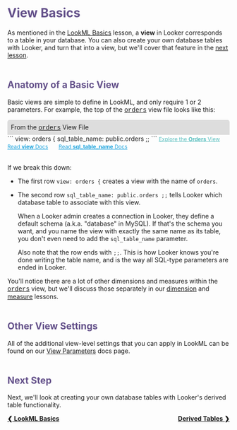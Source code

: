 <h1 style="color:rgb(100,81,138)">View Basics</h1>

As mentioned in the [LookML Basics](https://learn.looker.com/projects/e-commerce/files/01_lookml_basics.md) lesson, a **view** in Looker corresponds to a table in your database. You can also create your own database tables with Looker, and turn that into a view, but we'll cover that feature in the [next lesson](https://learn.looker.com/projects/e-commerce/files/03_derived_tables.md).<br /><br />



<h2 style="color:rgb(100,81,138)">Anatomy of a Basic View</h2>

Basic views are simple to define in LookML, and only require 1 or 2 parameters. For example, the top of the <a href="https://learn.looker.com/projects/e-commerce/files/orders.view.lkml" style="font-family:Monaco,Menlo,Consolas,Courier New,monospace;">orders</a> view file looks like this:

<div style="border-radius:5px 5px 0 0;padding:8px;background-color:rgb(221,221,221);">
 From the <a href="https://learn.looker.com/projects/e-commerce/files/orders.view.lkml" style="font-family:Monaco,Menlo,Consolas,Courier New,monospace;">orders</a> View File</a>
</div>
```
view: orders {
  sql_table_name: public.orders ;;
```
<a style="color:rgb(87,190,190);font-size:12px;margin-right:20px;" href="https://learn.looker.com/explore/e_commerce/orders" target="_blank"><i class="fa fa-search"></i> Explore the <b>Orders</b> View</a> <a style="color:rgb(32,165,222);font-size:12px;margin-right:20px;" href="https://docs.looker.com/reference/view-params/view" target="_blank"><i class="fa fa-file-text-o"></i> Read <b>view</b> Docs</a> <a style="color:rgb(32,165,222);font-size:12px;" href="https://docs.looker.com/reference/view-params/sql_table_name-for-view" target="_blank"><i class="fa fa-file-text-o"></i> Read <b>sql_table_name</b> Docs</a><br /><br />

If we break this down:

+ The first row `view: orders {` creates a view with the name of `orders`.

+ The second row `sql_table_name: public.orders ;;` tells Looker which database table to associate with this view.

  When a Looker admin creates a connection in Looker, they define a default schema (a.k.a. "database" in MySQL). If that's the schema you want, and you name the view with exactly the same name as its table, you don't even need to add the `sql_table_name` parameter.

  Also note that the row ends with `;;`. This is how Looker knows you're done writing the table name, and is the way all SQL-type parameters are ended in Looker.

You'll notice there are a lot of other dimensions and measures within the <a href="https://learn.looker.com/projects/e-commerce/files/orders.view.lkml" style="font-family:Monaco,Menlo,Consolas,Courier New,monospace;">orders</a> view, but we'll discuss those separately in our <a href="https://learn.looker.com/projects/e-commerce/files/04_dimension_basics.md">dimension</a> and <a href="https://learn.looker.com/projects/e-commerce/files/08_measure_basics.md">measure</a> lessons.<br /><br />



<h2 style="color:rgb(100,81,138)">Other View Settings</h2>

All of the additional view-level settings that you can apply in LookML can be found on our [View Parameters](https://docs.looker.com/reference/view-reference) docs page.<br /><br />



<h2 style="color:rgb(100,81,138)">Next Step</h2>

Next, we'll look at creating your own database tables with Looker's derived table functionality.

<div style="float:left;font-weight:bold;">
  <a href="https://learn.looker.com/projects/e-commerce/files/01_lookml_basics.md">&#10094; LookML Basics</a>
</div>

<div style="float:right;font-weight:bold;">
  <a href="https://learn.looker.com/projects/e-commerce/files/03_derived_tables.md">Derived Tables &#10095;</a>
</div>
